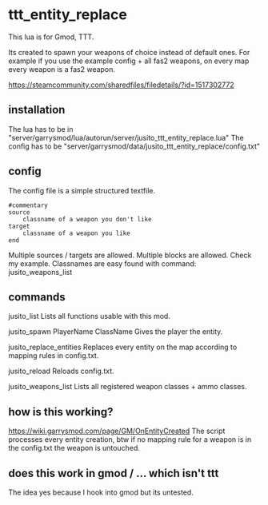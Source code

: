 # ttt_entity_replace

This lua is for Gmod, TTT.

Its created to spawn your weapons of choice instead of default ones.
For example if you use the example config + all fas2 weapons, on every map every weapon is a fas2 weapon.

https://steamcommunity.com/sharedfiles/filedetails/?id=1517302772

## installation
The lua has to be in "server/garrysmod/lua/autorun/server/jusito_ttt_entity_replace.lua"
The config has to be "server/garrysmod/data/jusito_ttt_entity_replace/config.txt"

## config
The config file is a simple structured textfile.

```
#commentary
source
	classname of a weapon you don't like
target
	classname of a weapon you like
end
```

Multiple sources / targets are allowed.
Multiple blocks are allowed.
Check my example.
Classnames are easy found with command: jusito_weapons_list

## commands
jusito_list
Lists all functions usable with this mod.

jusito_spawn PlayerName ClassName
Gives the player the entity.

jusito_replace_entities
Replaces every entity on the map according to mapping rules in config.txt.

jusito_reload
Reloads config.txt.

jusito_weapons_list
Lists all registered weapon classes + ammo classes.

## how is this working?
https://wiki.garrysmod.com/page/GM/OnEntityCreated
The script processes every entity creation, btw if no mapping rule for a weapon is in the config.txt the weapon is untouched.

## does this work in gmod / ... which isn't ttt
The idea yes because I hook into gmod but its untested.